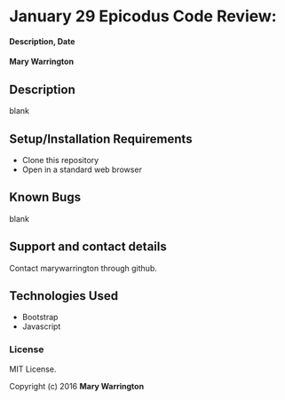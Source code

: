 # January 29 Epicodus Code Review:

#### Description, Date

#### Mary Warrington

## Description

blank

## Setup/Installation Requirements

* Clone this repository
* Open in a standard web browser

## Known Bugs

blank

## Support and contact details

Contact marywarrington through github.

## Technologies Used

* Bootstrap
* Javascript

### License
MIT License.

Copyright (c) 2016 **Mary Warrington**
